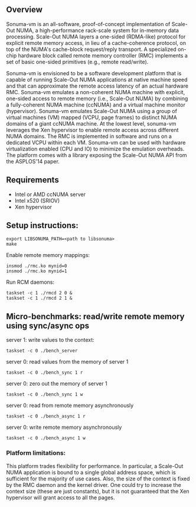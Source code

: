 ## Overview
Sonuma-vm is an all-software, proof-of-concept implementation of Scale-Out NUMA, a high-performance rack-scale system for in-memory data processing. Scale-Out NUMA layers a one-sided (RDMA-like) protocol for explicit remote memory access, in lieu of a cache-coherence protocol, on top of the NUMA's cache-block request/reply transport. A specialized on-chip hardware block called remote memory controller (RMC) implements a set of basic one-sided primitives (e.g., remote read/write).

Sonuma-vm is envisioned to be a software development platform that is capable of running Scale-Out NUMA applications at native machine speed and that can approximate the remote access latency of an actual hardware RMC. Sonuma-vm emulates a non-coherent NUMA machine with explicit, one-sided access to remote memory (i.e., Scale-Out NUMA) by combining a fully-coherent NUMA machine (ccNUMA) and a virtual machine monitor (hypervisor). Sonuma-vm emulates Scale-Out NUMA using a group of virtual machines (VM) mapped (VCPU, page frames) to distinct NUMA domains of a giant ccNUMA machine. At the lowest level, sonuma-vm leverages the Xen hypervisor to enable remote access across different NUMA domains. The RMC is implemented in software and runs on a dedicated VCPU within each VM. Sonuma-vm can be used with hardware virtualization enabled (CPU and IO) to minimize the emulation overheads. The platform comes with a library exposing the Scale-Out NUMA API from the ASPLOS'14 paper. 

## Requirements

- Intel or AMD ccNUMA server
- Intel x520 (SRIOV)
- Xen hypervisor

## Setup instructions:
```
export LIBSONUMA_PATH=<path to libsonuma>
make
```

Enable remote memory mappings:
```
insmod ./rmc.ko mynid=0
insmod ./rmc.ko mynid=1
```

Run RCM daemons:
```
taskset -c 1 ./rmcd 2 0 &
taskset -c 1 ./rmcd 2 1 &
```

## Micro-benchmarks: read/write remote memory using sync/async ops
server 1: write values to the context:
```
taskset -c 0 ./bench_server
```
server 0: read values from the memory of server 1
```
taskset -c 0 ./bench_sync 1 r
```
server 0: zero out the memory of server 1
```
taskset -c 0 ./bench_sync 1 w
```
server 0: read from remote memory asynchronously
```
taskset -c 0 ./bench_async 1 r
```
server 0: write remote memory asynchronously
```
taskset -c 0 ./bench_async 1 w
```

### Platform limitations:
This platform trades flexibility for performance. In particular, a Scale-Out NUMA application is bound to a single global address space, which is sufficient for the majority of use cases. Also, the size
of the context is fixed by the RMC daemon and the kernel driver. One could try to increase the context size (these are just constants), but it is not guaranteed that the Xen hypervisor will grant access
to all the pages.